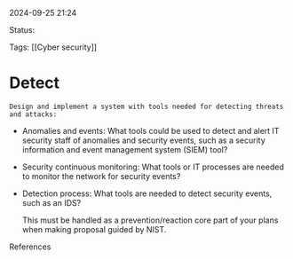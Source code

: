 2024-09-25 21:24

Status: 

Tags:
[[Cyber security]]

# Detect

	Design and implement a system with tools needed for detecting threats and attacks:

- Anomalies and events: What tools could be used to detect and alert IT security staff of anomalies and security events, such as a security information and event management system (SIEM) tool?
- Security continuous monitoring: What tools or IT processes are needed to monitor the network for security events?
- Detection process: What tools are needed to detect security events, such as an IDS?

	This must be handled as a prevention/reaction core part of your plans when making proposal guided by NIST.


References 